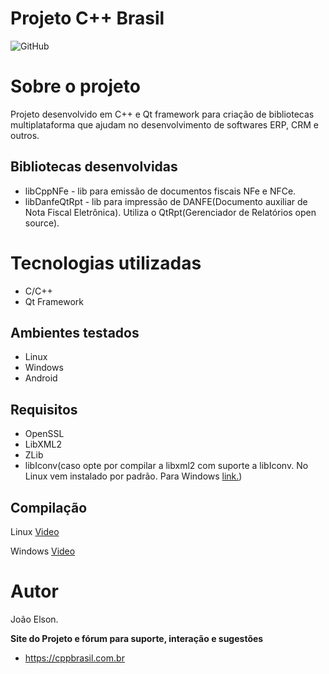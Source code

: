 # Projeto C++ Brasil  
![GitHub](https://img.shields.io/github/license/cppbr/cppbrasil?color=blueviolet)

# Sobre o projeto

Projeto desenvolvido em C++ e Qt framework para criação de bibliotecas multiplataforma que ajudam no desenvolvimento de softwares ERP, CRM e outros.


## Bibliotecas desenvolvidas
- libCppNFe - lib para emissão de documentos fiscais NFe e NFCe.
- libDanfeQtRpt - lib para impressão de DANFE(Documento auxiliar de Nota Fiscal Eletrônica). Utiliza o QtRpt(Gerenciador de Relatórios open source).


# Tecnologias utilizadas
- C/C++
- Qt Framework
## Ambientes testados
- Linux
- Windows
- Android

## Requisitos
- OpenSSL
- LibXML2
- ZLib
- libIconv(caso opte por compilar a libxml2 com suporte a libIconv. No Linux vem instalado por padrão. Para Windows [link.](https://github.com/pffang/libiconv-for-Windows))

## Compilação
Linux 
[Video](https://www.youtube.com/watch?v=UBzTjaNRnmI)

Windows
[Video](https://www.youtube.com/watch?v=PiyHN9Ju4UA)

# Autor
João Elson.


**Site do Projeto e fórum para suporte, interação e sugestões**
- https://cppbrasil.com.br


